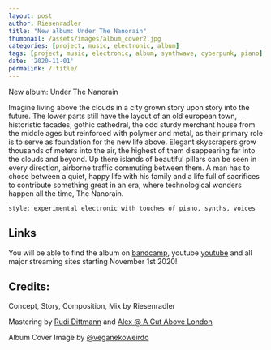 ```yaml
---
layout: post
author: Riesenradler
title: "New album: Under The Nanorain"
thumbnail: /assets/images/album_cover2.jpg
categories: [project, music, electronic, album]
tags: [project, music, electronic, album, synthwave, cyberpunk, piano]
date: '2020-11-01'
permalink: /:title/
---
```


New album: Under The Nanorain

Imagine living above the clouds in a city grown story upon story into the future.
The lower parts still have the layout of an old european town, historistic facades, gothic cathedral, the odd sturdy merchant house from the middle ages but reinforced with polymer and metal, as their primary role is to serve as foundation for the new life above. Elegant skyscrapers grow thousands of meters into the air, the highest of them disappearing far into the clouds and beyond.
Up there islands of beautiful pillars can be seen in every direction, airborne traffic commuting between them. A man has to chose between a quiet, happy life with his family and a life full of sacrifices to contribute something great in an era, where technological wonders happen all the time, The Nanorain.

    style: experimental electronic with touches of piano, synths, voices

<!--more-->
<!-- put this at the end of what we wish to have as an excerpt -->

## Links

You will be able to find the album on [bandcamp](https://riesenradler.bandcamp.com), youtube [youtube](https://www.youtube.com/channel/UCkyf5Jj3E-74nGi9W7a3xmQ) and all major streaming sites starting November 1st 2020!


## Credits:

Concept, Story, Composition, Mix by Riesenradler
<p>Mastering by <a href="https://soundbetter.com/profiles/195490-rudi-dittmann%7Cruhrtone-studios>Rudi Dittmann"> Rudi Dittmann</a> and <a href="https://soundbetter.com/profiles/70159-alex-@-a-cut-above-london"> Alex @ A Cut Above London</a>

Album Cover Image by [@veganekoweirdo](https://www.instagram.com/veganekoweirdo/)
